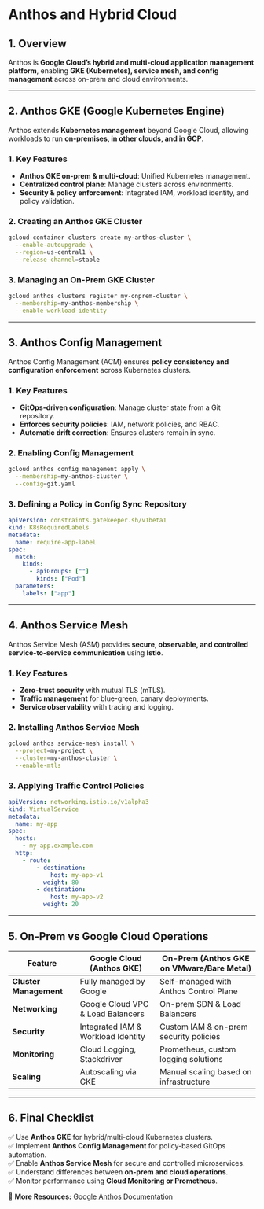 # Anthos and Hybrid Cloud

## 1. Overview
Anthos is **Google Cloud’s hybrid and multi-cloud application management platform**, enabling **GKE (Kubernetes), service mesh, and config management** across on-prem and cloud environments.

---

## 2. Anthos GKE (Google Kubernetes Engine)
Anthos extends **Kubernetes management** beyond Google Cloud, allowing workloads to run **on-premises, in other clouds, and in GCP**.

### **1. Key Features**
- **Anthos GKE on-prem & multi-cloud**: Unified Kubernetes management.
- **Centralized control plane**: Manage clusters across environments.
- **Security & policy enforcement**: Integrated IAM, workload identity, and policy validation.

### **2. Creating an Anthos GKE Cluster**
```sh
gcloud container clusters create my-anthos-cluster \
  --enable-autoupgrade \
  --region=us-central1 \
  --release-channel=stable
```

### **3. Managing an On-Prem GKE Cluster**
```sh
gcloud anthos clusters register my-onprem-cluster \
  --membership=my-anthos-membership \
  --enable-workload-identity
```

---

## 3. Anthos Config Management
Anthos Config Management (ACM) ensures **policy consistency and configuration enforcement** across Kubernetes clusters.

### **1. Key Features**
- **GitOps-driven configuration**: Manage cluster state from a Git repository.
- **Enforces security policies**: IAM, network policies, and RBAC.
- **Automatic drift correction**: Ensures clusters remain in sync.

### **2. Enabling Config Management**
```sh
gcloud anthos config management apply \
  --membership=my-anthos-cluster \
  --config=git.yaml
```

### **3. Defining a Policy in Config Sync Repository**
```yaml
apiVersion: constraints.gatekeeper.sh/v1beta1
kind: K8sRequiredLabels
metadata:
  name: require-app-label
spec:
  match:
    kinds:
      - apiGroups: [""]
        kinds: ["Pod"]
  parameters:
    labels: ["app"]
```

---

## 4. Anthos Service Mesh
Anthos Service Mesh (ASM) provides **secure, observable, and controlled service-to-service communication** using **Istio**.

### **1. Key Features**
- **Zero-trust security** with mutual TLS (mTLS).
- **Traffic management** for blue-green, canary deployments.
- **Service observability** with tracing and logging.

### **2. Installing Anthos Service Mesh**
```sh
gcloud anthos service-mesh install \
  --project=my-project \
  --cluster=my-anthos-cluster \
  --enable-mtls
```

### **3. Applying Traffic Control Policies**
```yaml
apiVersion: networking.istio.io/v1alpha3
kind: VirtualService
metadata:
  name: my-app
spec:
  hosts:
    - my-app.example.com
  http:
    - route:
        - destination:
            host: my-app-v1
          weight: 80
        - destination:
            host: my-app-v2
          weight: 20
```

---

## 5. On-Prem vs Google Cloud Operations
| **Feature**         | **Google Cloud (Anthos GKE)** | **On-Prem (Anthos GKE on VMware/Bare Metal)** |
|---------------------|--------------------------------|--------------------------------|
| **Cluster Management** | Fully managed by Google | Self-managed with Anthos Control Plane |
| **Networking** | Google Cloud VPC & Load Balancers | On-prem SDN & Load Balancers |
| **Security** | Integrated IAM & Workload Identity | Custom IAM & on-prem security policies |
| **Monitoring** | Cloud Logging, Stackdriver | Prometheus, custom logging solutions |
| **Scaling** | Autoscaling via GKE | Manual scaling based on infrastructure |

---

## 6. Final Checklist
✅ Use **Anthos GKE** for hybrid/multi-cloud Kubernetes clusters.  
✅ Implement **Anthos Config Management** for policy-based GitOps automation.  
✅ Enable **Anthos Service Mesh** for secure and controlled microservices.  
✅ Understand differences between **on-prem and cloud operations**.  
✅ Monitor performance using **Cloud Monitoring or Prometheus**.  

📌 **More Resources:** [Google Anthos Documentation](https://cloud.google.com/anthos/docs/)

